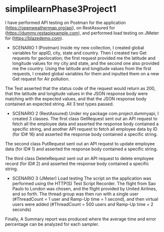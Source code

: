 # simplilearnPhase3Project1

I have performed API testing on Postman for the application (https://openweathermap.org/api), on RestAssured for (https://dummy.restapiexample.com), and performed load testing on JMeter for (https://blazedemo.com). 

- SCENARIO 1 (Postman)
Inside my new collection, I created global variables for appID, city, state and country. Then I created two Get requests for geolocation; the first request provided me the latitude and longitude values for my city and state, and the second one also provided me the country.
Using the latitude and longitude values from the first requests, I created global variables for them and inputted them on a new Get request for Air pollution.

The Test asserted that the status code of the request would return as 200, that the latitude and longitude values in the JSON response body were matching with the expected values, and that the JSON response body contained an expected string. All 3 test types passed.

- SCENARIO 2 (RestAssured)
Under my package com.project.dummyapi, I created 3 classes.
The first class GetRequest sent out an API request to fetch all the employee data and asserted the response body contained a specific string, and another API request to fetch all employee data by ID (for ID# 16) and asserted the response body contained a specific string.

The second class PutRequest sent out an API request to update employee data (for ID# 1) and asserted the response body contained a specific string.

The third class DeleteRequest sent out an API request to delete employee record (for ID# 2) and asserted the response body contained a specific string.

- SCENARIO 3 (JMeter)
Load testing
The script on the application was performed using the HTTP(S) Test Script Recorder. The flight from Sao Paulo to London was chosen, and the flight provided by United Airlines, and so forth. The thread group was then run with a single user (#ThreadCount = 1 user and Ramp-Up time = 1 second), and then virtual users were added (#ThreadCount = 500 users and Ramp-Up time = 2 seconds)

Finally, A Summary report was produced where the average time and error percentage can be analyzed for each sampler.

